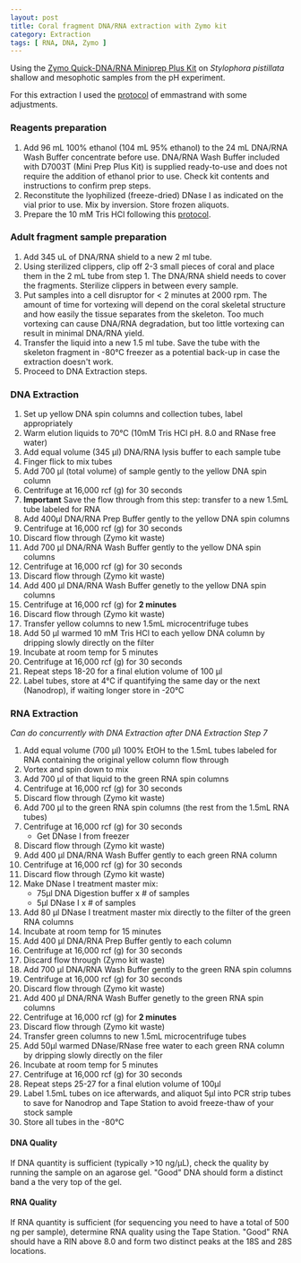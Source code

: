 ```yaml
---
layout: post
title: Coral fragment DNA/RNA extraction with Zymo kit
category: Extraction
tags: [ RNA, DNA, Zymo ]
---
```


Using the [Zymo Quick-DNA/RNA Miniprep Plus Kit](https://www.zymoresearch.com/collections/quick-dna-rna-kits/products/quick-dna-rna-miniprep-plus-kit) on _Stylophora pistillata_ shallow and mesophotic samples from the pH experiment. 

For this extraction I used the [protocol](https://emmastrand.github.io/EmmaStrand_Notebook/Zymo-Duet-RNA-DNA-Extraction-Protocol/) of emmastrand with some adjustments.

### Reagents preparation

1. Add 96 mL 100% ethanol (104 mL 95% ethanol) to the 24 mL DNA/RNA Wash Buffer concentrate before use. DNA/RNA Wash Buffer included with D7003T (Mini Prep Plus Kit) is supplied ready-to-use and does not require the addition of ethanol prior to use. Check kit contents and instructions to confirm prep steps.  
2. Reconstitute the lyophilized (freeze-dried) DNase I as indicated on the vial prior to use. Mix by inversion. Store frozen aliquots.  
3. Prepare the 10 mM Tris HCl following this [protocol](https://github.com/fscucchia/FScucchia_Lab_Notebook-Mass_Lab/blob/master/protocols/Tris%20HCL%2C%20RNA-DNA%20extraction.docx).

### Adult fragment sample preparation

1. Add 345 uL of DNA/RNA shield to a new 2 ml tube.  
2. Using sterilized clippers, clip off 2-3 small pieces of coral and place them in the 2 mL tube from step 1. The DNA/RNA shield needs to cover the fragments.  Sterilize clippers in between every sample.   
3. Put samples into a cell disruptor for < 2 minutes at 2000 rpm. The amount of time for vortexing will depend on the coral skeletal structure and how easily the tissue separates from the skeleton. Too much vortexing can cause DNA/RNA degradation, but too little vortexing can result in minimal DNA/RNA yield.  
4. Transfer the liquid into a new 1.5 ml tube. Save the tube with the skeleton fragment in -80°C freezer as a potential back-up in case the extraction doesn't work.  
5. Proceed to DNA Extraction steps.  

### DNA Extraction
1. Set up yellow DNA spin columns and collection tubes, label appropriately
2. Warm elution liquids to 70°C (10mM Tris HCl pH. 8.0 and RNase free water)
3. Add equal volume (345 µl) DNA/RNA lysis buffer to each sample tube
4. Finger flick to mix tubes
5. Add 700 µl (total volume) of sample gently to the yellow DNA spin column
6. Centrifuge at 16,000 rcf (g) for 30 seconds
7. **Important** Save the flow through from this step: transfer to a new 1.5mL tube labeled for RNA
8. Add 400µl DNA/RNA Prep Buffer gently to the yellow DNA spin columns
9. Centrifuge at 16,000 rcf (g) for 30 seconds
10. Discard flow through (Zymo kit waste)
11. Add 700 µl DNA/RNA Wash Buffer gently to the yellow DNA spin columns
12. Centrifuge at 16,000 rcf (g) for 30 seconds
13. Discard flow through (Zymo kit waste)
14. Add 400 µl DNA/RNA Wash Buffer genetly to the yellow DNA spin columns
15. Centrifuge at 16,000 rcf (g) for **2 minutes**
16. Discard flow through (Zymo kit waste)
17. Transfer yellow columns to new 1.5mL microcentrifuge tubes
18. Add 50 µl warmed 10 mM Tris HCl to each yellow DNA column by dripping slowly directly on the filter
19. Incubate at room temp for 5 minutes
20. Centrifuge at 16,000 rcf (g) for 30 seconds
21. Repeat steps 18-20 for a final elution volume of 100 µl
22. Label tubes, store at 4°C if quantifying the same day or the next (Nanodrop), if waiting longer store in -20°C

### RNA Extraction
*Can do concurrently with DNA Extraction after DNA Extraction Step 7*
1. Add equal volume (700 µl) 100% EtOH to the 1.5mL tubes labeled for RNA containing the original yellow column flow through
2. Vortex and spin down to mix
3. Add 700 µl of that liquid to the green RNA spin columns
4. Centrifuge at 16,000 rcf (g) for 30 seconds
5. Discard flow through (Zymo kit waste)
6. Add 700 µl to the green RNA spin columns (the rest from the 1.5mL RNA tubes)
7. Centrifuge at 16,000 rcf (g) for 30 seconds
    - Get DNase I from freezer
8. Discard flow through (Zymo kit waste)
9. Add 400 µl DNA/RNA Wash Buffer gently to each green RNA column
10. Centrifuge at 16,000 rcf (g) for 30 seconds
11. Discard flow through (Zymo kit waste)
12. Make DNase I treatment master mix:
    - 75µl DNA Digestion buffer x # of samples
    - 5µl DNase I x # of samples
13. Add 80 µl DNase I treatment master mix directly to the filter of the green RNA columns
14. Incubate at room temp for 15 minutes
15. Add 400 µl DNA/RNA Prep Buffer gently to each column
16. Centrifuge at 16,000 rcf (g) for 30 seconds
17. Discard flow through (Zymo kit waste)
18. Add 700 µl DNA/RNA Wash Buffer gently to the green RNA spin columns
19. Centrifuge at 16,000 rcf (g) for 30 seconds
20. Discard flow through (Zymo kit waste)
21. Add 400 µl DNA/RNA Wash Buffer genetly to the green RNA spin columns
22. Centrifuge at 16,000 rcf (g) for **2 minutes**
23. Discard flow through (Zymo kit waste)
24. Transfer green columns to new 1.5mL microcentrifuge tubes
25. Add 50µl warmed DNase/RNase free water to each green RNA column by dripping slowly directly on the filer
26. Incubate at room temp for 5 minutes
27. Centrifuge at 16,000 rcf (g) for 30 seconds
28. Repeat steps 25-27 for a final elution volume of 100µl
29. Label 1.5mL tubes on ice afterwards, and aliquot 5µl into PCR strip tubes to save for Nanodrop and Tape Station to avoid freeze-thaw of your stock sample
30. Store all tubes in the -80°C

#### DNA Quality  
If DNA quantity is sufficient (typically >10 ng/µL), check the quality by running the sample on an agarose gel. "Good" DNA should form a distinct band a the very top of the gel. 

#### RNA Quality  
If RNA quantity is sufficient (for sequencing you need to have a total of 500 ng per sample), determine RNA quality using the Tape Station. "Good" RNA should have a RIN above 8.0 and form two distinct peaks at the 18S and 28S locations. 